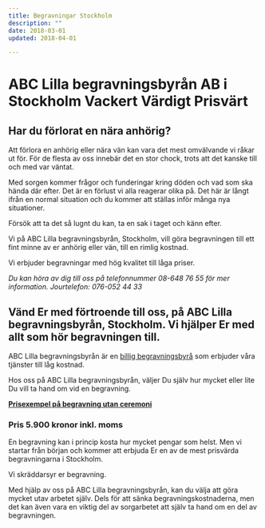 ```yaml
---
title: Begravningar Stockholm
description: ""
date: 2018-03-01
updated: 2018-04-01

---
```



# ABC Lilla begravningsbyrån AB i Stockholm Vackert Värdigt Prisvärt

## Har du förlorat en nära anhörig?

Att förlora en anhörig eller nära vän kan vara det mest omvälvande vi råkar ut för. För de flesta av oss innebär det en stor chock, trots att det kanske till och med var väntat.

Med sorgen kommer frågor och funderingar kring döden och vad som ska hända där efter. Det är en förlust vi alla reagerar olika på. Det här är långt ifrån en normal situation och du kommer att ställas inför många nya situationer.

Försök att ta det så lugnt du kan, ta en sak i taget och känn efter.

Vi på ABC Lilla begravningsbyrån, Stockholm, vill göra begravningen till ett fint minne av er anhörig eller vän, till en rimlig kostnad.

Vi erbjuder begravningar med hög kvalitet till låga priser.

*Du kan höra av dig till oss på telefonnummer 08-648 76 55 för mer information.
Jourtelefon: 076-052 44 33*



## Vänd Er med förtroende till oss, på ABC Lilla begravningsbyrån, Stockholm. Vi hjälper Er med allt som hör begravningen till.
ABC Lilla begravningsbyrån är en [billig begravningsbyrå][1] som erbjuder våra tjänster till låg kostnad.

Hos oss på ABC Lilla begravningsbyrån, väljer Du själv hur mycket eller lite Du vill ta hand om vid en begravning.



**[Prisexempel på begravning utan ceremoni][2]**

### Pris 5.900 kronor inkl. moms


En begravning kan i princip kosta hur mycket pengar som helst. Men vi startar från början och kommer att erbjuda Er en av de mest prisvärda begravningarna i Stockholm.

Vi skräddarsyr er begravning.

Med hjälp av oss på ABC Lilla begravningsbyrån, kan du välja att göra mycket utav arbetet själv. Dels för att sänka begravningskostnaderna, men det kan även vara en viktig del av sorgarbetet att själv ta hand om en del av begravningen.


  [1]: billig-begravningsbyra
  [2]: priser

